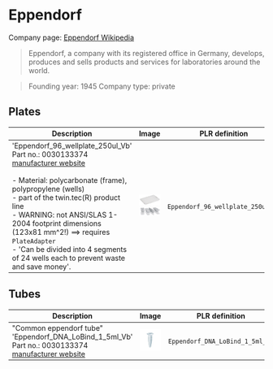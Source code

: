 # Eppendorf

Company page: [Eppendorf Wikipedia](https://en.wikipedia.org/wiki/Eppendorf_(company))

> Eppendorf, a company with its registered office in Germany, develops, produces and sells products and services for laboratories around the world.

> Founding year: 1945
> Company type: private


## Plates

| Description               | Image              | PLR definition |
|--------------------|--------------------|--------------------|
| 'Eppendorf_96_wellplate_250ul_Vb'<br>Part no.: 0030133374<br>[manufacturer website](https://www.eppendorf.com/gb-en/Products/Laboratory-Consumables/Plates/Eppendorf-twintec-PCR-Plates-p-0030133374) <br><br> - Material: polycarbonate (frame), polypropylene (wells)<br> - part of the twin.tec(R) product line<br> - WARNING: not ANSI/SLAS 1-2004 footprint dimensions (123x81 mm^2!) ==> requires `PlateAdapter`<br> - 'Can be divided into 4 segments of 24 wells each to prevent waste and save money'. | ![](img/eppendorf/Eppendorf_96_wellplate_250ul_Vb_COMPLETE.png) ![](img/eppendorf/Eppendorf_96_wellplate_250ul_Vb_DIVIDED.png) | `Eppendorf_96_wellplate_250ul_Vb` |

## Tubes

| Description               | Image              | PLR definition |
|--------------------|--------------------|--------------------|
| "Common eppendorf tube" 'Eppendorf_DNA_LoBind_1_5ml_Vb'<br>Part no.: 0030133374<br>[manufacturer website](https://www.fishersci.com/shop/products/dna-lobind-microcentrifuge-tubes/13698791) | ![](img/eppendorf/Eppendorf_DNA_LoBind_1_5ml_Vb.webp) | `Eppendorf_DNA_LoBind_1_5ml_Vb` |
